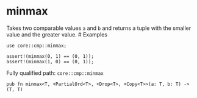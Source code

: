 # minmax

Takes two comparable values `a` and `b` and returns a tuple with the smaller value and the greater value.  # Examples
```cairo
use core::cmp::minmax;

assert!(minmax(0, 1) == (0, 1));
assert!(minmax(1, 0) == (0, 1));
```

Fully qualified path: `core::cmp::minmax`

<pre><code class="language-rust">pub fn minmax&lt;T, +PartialOrd&lt;T&gt;, +Drop&lt;T&gt;, +Copy&lt;T&gt;&gt;(a: T, b: T) -&gt; (T, T)</code></pre>

